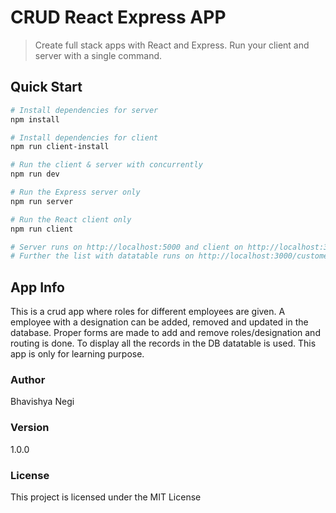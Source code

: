 # CRUD React Express APP

> Create full stack apps with React and Express. Run your client and server with a single command. 

## Quick Start

``` bash
# Install dependencies for server
npm install

# Install dependencies for client
npm run client-install

# Run the client & server with concurrently
npm run dev

# Run the Express server only
npm run server

# Run the React client only
npm run client

# Server runs on http://localhost:5000 and client on http://localhost:3000
# Further the list with datatable runs on http://localhost:3000/customers
```

## App Info

This is a crud app where roles for different employees are given.
A employee with a designation can be added, removed and updated in the database.
Proper forms are made to add and remove roles/designation and routing is done.
To display all the records in the DB datatable is used.
This app is only for learning purpose.


### Author

Bhavishya Negi

### Version

1.0.0

### License

This project is licensed under the MIT License
